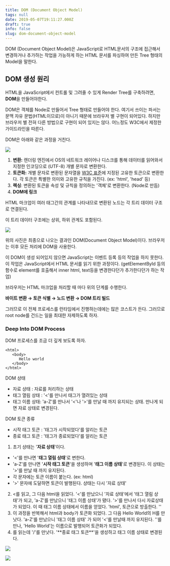 ```yaml
---
title: DOM (Document Object Model)
tags: null
date: 2019-05-07T19:11:27.000Z
draft: true
info: false
slug: dom-document-object-model
---
```


DOM (Document Object Model)은 JavaScript로 HTML문서의 구조에 접근해서 변경하거나 추가하는 작업을 가능하게 하는 HTML 문서를 파싱하여 만든 Tree 형태의 Model을 말한다.

## DOM 생성 원리

HTML을 JavaScript에서 컨트롤 및 그려줄 수 있게 Render Tree를 구축하려면, **DOM**을 만들어야한다.

DOM은 객체를 Node로 만들어서 Tree 형태로 만들어야 한다. 여기서 쓰이는 파서는 문맥 자유 문법(HTML이므로)이 아니기 때문에 브라우저 별 구현이 되어있다. 하지만 브라우저 별 전혀 다른 방법으로 구현이 되어 있지는 않다. 어느정도 W3C에서 제정한 가이드라인을 따른다.

DOM은 아래와 같은 과정을 거친다.

![](https://developers.google.com/web/fundamentals/performance/critical-rendering-path/images/full-process.png?hl=ko)

1. **변환:** 렌더링 엔진에서 OS의 네트워크 레이어나 디스크를 통해 데이터를 읽어와서 지정한 인코딩으로 (UTF-8) 개별 문자로 변환한다.
2. **토큰화:** 개별 문자로 변환된 문자열을 [W3C 표준](https://www.w3.org/TR/html5/)에 지정된 고유한 토큰으로 변환한다. 각 토큰은 특별한 의미와 고유한 규칙을 가진다. (ex: 'html', 'head' 등)
3. **렉싱**: 변환된 토큰을 속성 및 규칙을 정의하는 '객체'로 변환한다. (Node로 만듬)
4. **DOM에 링크**

HTML 마크업이 여러 태그간의 관계를 나타내므로 변환된 노드는 각 트리 데이터 구조로 연결된다.

이 트리 데이터 구조에는 상위, 하위 관계도 포함된다.

![](https://developers.google.com/web/fundamentals/performance/critical-rendering-path/images/dom-tree.png?hl=ko)

위의 사진은 최종으로 나오는 결과인 DOM(Document Object Model)이다. 브라우저는 이후 모든 처리에 DOM을 사용한다.

이 DOM이 생성 되어있지 않으면 JavaScript는 이벤트 등록 등의 작업을 하지 못한다. 이 작업은 JavaScript에서 HTML 문서를 읽기 위한 과정이다. (getElementById 등의 함수로 element를 호출해서 inner html, text등을 변경한다던가 추가한다던가 하는 작업)

브라우저는 HTML 마크업을 처리할 때 마다 위의 단계를 수행한다.

**바이트 변환 → 토큰 식별 → 노드 변환 → DOM 트리 빌드**

그러므로 이 전체 프로세스를 런타임에서 진행하는데에는 많은 코스트가 든다. 그러므로 root node를 건드는 일을 최대한 자제하도록 하자.

### Deep Into DOM Process

DOM 프로세스를 조금 더 깊게 보도록 하자.

    <html>
       <body>
          Hello world
       </body>
    </html>

DOM 상태

- 자료 상태 : 자료를 처리하는 상태
- 태그 열림 상태 : '<'를 만나서 태그가 열려있는 상태
- 태그 이름 상태: 'a-Z'를 만나서 '<'나 '>'를 만날 때 까지 유지되는 상태. 만나게 되면 자료 상태로 변경된다.

DOM 토큰 종류

- 시작 태그 토큰 : '태그가 시작되었다'를 알리는 토큰
- 종료 태그 토큰 : '태그가 종료되었다'를 알리는 토큰

1. 초기 상태는 '**자료 상태**'이다.

- '<'를 만나면 '**태그 열림 상태**'로 변한다.
- 'a-Z'를 만나면 '**시작 태그 토큰**'을 생성하며 '**태그 이름 상태**'로 변경된다. 이 상태는 '>'를 만날 때 까지 유지된다.
- 각 문자에는 토큰 이름이 붙는다. (ex: html)
- '>' 문자에 도달하면 토큰이 발행된다. 상태는 다시 '자료 상태'

2. <를 읽고, 그 다음 html을 읽었다. '<'를 만났으니 '자료 상태'에서 '태그 열림 상태'가 되고, 'a-Z'를 만났으니 '태그 이름 상태'가 됐다. '>'를 만나서 다시 자료상태가 되었다. 이 때 태그 이름 상태에서 이름을 얻었다. 'html', 토큰으로 방출한다. '<html>'
3. 이 과정을 반복해서 html과 body가 토큰화 되었다. 그 다음 Hello World의 H를 만낫다. 'a-Z'를 만났으니 '태그 이름 상태' 가 되어 '<'를 만날때 까지 유지된다. '</body>'를 만나, 'Hello World'는 이름으로 발행되어 토큰화가 되었다.
4. </body>를 읽는데 '/'를 만낫다. '**종료 태그 토큰**'을 생성하고 태그 이름 상태로 변경된다.

![](https://d2.naver.com/content/images/2015/06/helloworld-59361-10.png)

![](https://d2.naver.com/content/images/2015/06/helloworld-59361-11.png)